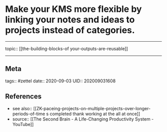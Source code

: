 # Make your KMS more flexible by linking your notes and ideas to projects instead of categories.
---

topic:: [[the-building-blocks-of your-outputs-are-reusable]]




---
## Meta
tags:: #zettel
date:: 2020-09-03
UID:: 202009031608
## References
- see also:: [[ZK-paceing-projects-on-multiple-projects-over-longer-periods-of-time s completed thank working at the all at once]]
- source:: [[The Second Brain - A Life-Changing Productivity System - YouTube]]
